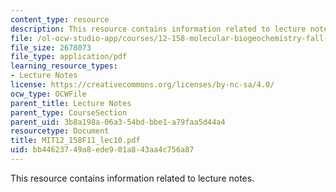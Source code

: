 ```yaml
---
content_type: resource
description: This resource contains information related to lecture notes.
file: /ol-ocw-studio-app/courses/12-158-molecular-biogeochemistry-fall-2011/bb44623749a8ede901a843aa4c756a87_MIT12_158F11_lec10.pdf
file_size: 2678073
file_type: application/pdf
learning_resource_types:
- Lecture Notes
license: https://creativecommons.org/licenses/by-nc-sa/4.0/
ocw_type: OCWFile
parent_title: Lecture Notes
parent_type: CourseSection
parent_uid: 3b8a198a-06a3-54bd-bbe1-a79faa5d44a4
resourcetype: Document
title: MIT12_158F11_lec10.pdf
uid: bb446237-49a8-ede9-01a8-43aa4c756a87
---
```

This resource contains information related to lecture notes.